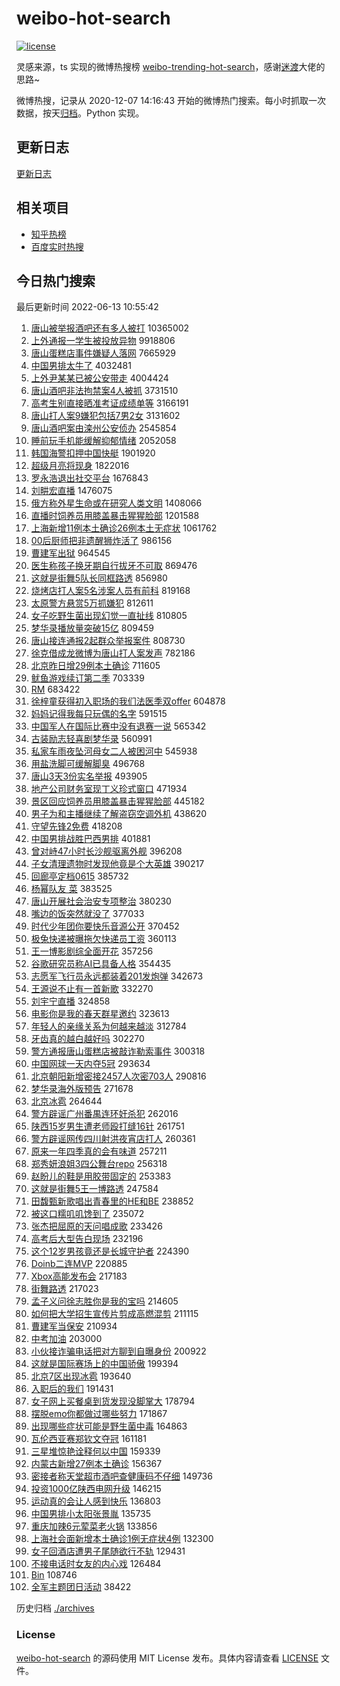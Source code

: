# weibo-hot-search

[![license](https://img.shields.io/github/license/Arrackisarookie/weibo-hot-search)](https://github.com/Arrackisarookie/weibo-hot-search/blob/master/LICENSE)

灵感来源，ts 实现的微博热搜榜 [weibo-trending-hot-search](https://github.com/justjavac/weibo-trending-hot-search)，感谢[迷渡](https://github.com/justjavac)大佬的思路~

微博热搜，记录从 2020-12-07 14:16:43 开始的微博热门搜索。每小时抓取一次数据，按天[归档](./archives)。Python 实现。

## 更新日志
[更新日志](./UPDATE.md)

## 相关项目
+ [知乎热榜](https://github.com/Arrackisarookie/zhihu-top-search)
+ [百度实时热搜](https://github.com/Arrackisarookie/baidu-hot-search)

## 今日热门搜索

<!-- Rank Begin -->

最后更新时间 2022-06-13 10:55:42

1. [唐山被举报酒吧还有多人被打](https://s.weibo.com/weibo?q=%23%E5%94%90%E5%B1%B1%E8%A2%AB%E4%B8%BE%E6%8A%A5%E9%85%92%E5%90%A7%E8%BF%98%E6%9C%89%E5%A4%9A%E4%BA%BA%E8%A2%AB%E6%89%93%23&Refer=top) 10365002
1. [上外通报一学生被投放异物](https://s.weibo.com/weibo?q=%23%E4%B8%8A%E5%A4%96%E9%80%9A%E6%8A%A5%E4%B8%80%E5%AD%A6%E7%94%9F%E8%A2%AB%E6%8A%95%E6%94%BE%E5%BC%82%E7%89%A9%23&Refer=top) 9918806
1. [唐山蛋糕店事件嫌疑人落网](https://s.weibo.com/weibo?q=%23%E5%94%90%E5%B1%B1%E8%9B%8B%E7%B3%95%E5%BA%97%E4%BA%8B%E4%BB%B6%E5%AB%8C%E7%96%91%E4%BA%BA%E8%90%BD%E7%BD%91%23&Refer=top) 7665929
1. [中国男排太牛了](https://s.weibo.com/weibo?q=%E4%B8%AD%E5%9B%BD%E7%94%B7%E6%8E%92%E5%A4%AA%E7%89%9B%E4%BA%86&Refer=top) 4032481
1. [上外尹某某已被公安带走](https://s.weibo.com/weibo?q=%23%E4%B8%8A%E5%A4%96%E5%B0%B9%E6%9F%90%E6%9F%90%E5%B7%B2%E8%A2%AB%E5%85%AC%E5%AE%89%E5%B8%A6%E8%B5%B0%23&Refer=top) 4004424
1. [唐山酒吧非法拘禁案4人被抓](https://s.weibo.com/weibo?q=%23%E5%94%90%E5%B1%B1%E9%85%92%E5%90%A7%E9%9D%9E%E6%B3%95%E6%8B%98%E7%A6%81%E6%A1%884%E4%BA%BA%E8%A2%AB%E6%8A%93%23&Refer=top) 3731510
1. [高考生别直接晒准考证成绩单等](https://s.weibo.com/weibo?q=%23%E9%AB%98%E8%80%83%E7%94%9F%E5%88%AB%E7%9B%B4%E6%8E%A5%E6%99%92%E5%87%86%E8%80%83%E8%AF%81%E6%88%90%E7%BB%A9%E5%8D%95%E7%AD%89%23&Refer=top) 3166191
1. [唐山打人案9嫌犯包括7男2女](https://s.weibo.com/weibo?q=%23%E5%94%90%E5%B1%B1%E6%89%93%E4%BA%BA%E6%A1%889%E5%AB%8C%E7%8A%AF%E5%8C%85%E6%8B%AC7%E7%94%B72%E5%A5%B3%23&Refer=top) 3131602
1. [唐山酒吧案由滦州公安侦办](https://s.weibo.com/weibo?q=%23%E5%94%90%E5%B1%B1%E9%85%92%E5%90%A7%E6%A1%88%E7%94%B1%E6%BB%A6%E5%B7%9E%E5%85%AC%E5%AE%89%E4%BE%A6%E5%8A%9E%23&Refer=top) 2545854
1. [睡前玩手机能缓解抑郁情绪](https://s.weibo.com/weibo?q=%23%E7%9D%A1%E5%89%8D%E7%8E%A9%E6%89%8B%E6%9C%BA%E8%83%BD%E7%BC%93%E8%A7%A3%E6%8A%91%E9%83%81%E6%83%85%E7%BB%AA%23&Refer=top) 2052058
1. [韩国海警扣押中国快艇](https://s.weibo.com/weibo?q=%23%E9%9F%A9%E5%9B%BD%E6%B5%B7%E8%AD%A6%E6%89%A3%E6%8A%BC%E4%B8%AD%E5%9B%BD%E5%BF%AB%E8%89%87%23&Refer=top) 1901920
1. [超级月亮将现身](https://s.weibo.com/weibo?q=%23%E8%B6%85%E7%BA%A7%E6%9C%88%E4%BA%AE%E5%B0%86%E7%8E%B0%E8%BA%AB%23&Refer=top) 1822016
1. [罗永浩退出社交平台](https://s.weibo.com/weibo?q=%23%E7%BD%97%E6%B0%B8%E6%B5%A9%E9%80%80%E5%87%BA%E7%A4%BE%E4%BA%A4%E5%B9%B3%E5%8F%B0%23&Refer=top) 1676843
1. [刘畊宏直播](https://s.weibo.com/weibo?q=%E5%88%98%E7%95%8A%E5%AE%8F%E7%9B%B4%E6%92%AD&Refer=top) 1476075
1. [俄方称外星生命或在研究人类文明](https://s.weibo.com/weibo?q=%23%E4%BF%84%E6%96%B9%E7%A7%B0%E5%A4%96%E6%98%9F%E7%94%9F%E5%91%BD%E6%88%96%E5%9C%A8%E7%A0%94%E7%A9%B6%E4%BA%BA%E7%B1%BB%E6%96%87%E6%98%8E%23&Refer=top) 1408066
1. [直播时饲养员用膝盖暴击猩猩脸部](https://s.weibo.com/weibo?q=%23%E7%9B%B4%E6%92%AD%E6%97%B6%E9%A5%B2%E5%85%BB%E5%91%98%E7%94%A8%E8%86%9D%E7%9B%96%E6%9A%B4%E5%87%BB%E7%8C%A9%E7%8C%A9%E8%84%B8%E9%83%A8%23&Refer=top) 1201588
1. [上海新增11例本土确诊26例本土无症状](https://s.weibo.com/weibo?q=%23%E4%B8%8A%E6%B5%B7%E6%96%B0%E5%A2%9E11%E4%BE%8B%E6%9C%AC%E5%9C%9F%E7%A1%AE%E8%AF%8A26%E4%BE%8B%E6%9C%AC%E5%9C%9F%E6%97%A0%E7%97%87%E7%8A%B6%23&Refer=top) 1061762
1. [00后厨师把非遗醒狮炸活了](https://s.weibo.com/weibo?q=%2300%E5%90%8E%E5%8E%A8%E5%B8%88%E6%8A%8A%E9%9D%9E%E9%81%97%E9%86%92%E7%8B%AE%E7%82%B8%E6%B4%BB%E4%BA%86%23&Refer=top) 986156
1. [曹建军出狱](https://s.weibo.com/weibo?q=%23%E6%9B%B9%E5%BB%BA%E5%86%9B%E5%87%BA%E7%8B%B1%23&Refer=top) 964545
1. [医生称孩子换牙期自行拔牙不可取](https://s.weibo.com/weibo?q=%23%E5%8C%BB%E7%94%9F%E7%A7%B0%E5%AD%A9%E5%AD%90%E6%8D%A2%E7%89%99%E6%9C%9F%E8%87%AA%E8%A1%8C%E6%8B%94%E7%89%99%E4%B8%8D%E5%8F%AF%E5%8F%96%23&Refer=top) 869476
1. [这就是街舞5队长同框路透](https://s.weibo.com/weibo?q=%23%E8%BF%99%E5%B0%B1%E6%98%AF%E8%A1%97%E8%88%9E5%E9%98%9F%E9%95%BF%E5%90%8C%E6%A1%86%E8%B7%AF%E9%80%8F%23&Refer=top) 856980
1. [烧烤店打人案5名涉案人员有前科](https://s.weibo.com/weibo?q=%23%E7%83%A7%E7%83%A4%E5%BA%97%E6%89%93%E4%BA%BA%E6%A1%885%E5%90%8D%E6%B6%89%E6%A1%88%E4%BA%BA%E5%91%98%E6%9C%89%E5%89%8D%E7%A7%91%23&Refer=top) 819168
1. [太原警方悬赏5万抓嫌犯](https://s.weibo.com/weibo?q=%23%E5%A4%AA%E5%8E%9F%E8%AD%A6%E6%96%B9%E6%82%AC%E8%B5%8F5%E4%B8%87%E6%8A%93%E5%AB%8C%E7%8A%AF%23&Refer=top) 812611
1. [女子吃野生菌出现幻觉一直扯线](https://s.weibo.com/weibo?q=%23%E5%A5%B3%E5%AD%90%E5%90%83%E9%87%8E%E7%94%9F%E8%8F%8C%E5%87%BA%E7%8E%B0%E5%B9%BB%E8%A7%89%E4%B8%80%E7%9B%B4%E6%89%AF%E7%BA%BF%23&Refer=top) 810805
1. [梦华录播放量突破15亿](https://s.weibo.com/weibo?q=%E6%A2%A6%E5%8D%8E%E5%BD%95%E6%92%AD%E6%94%BE%E9%87%8F%E7%AA%81%E7%A0%B415%E4%BA%BF&Refer=top) 809459
1. [唐山接连通报2起群众举报案件](https://s.weibo.com/weibo?q=%23%E5%94%90%E5%B1%B1%E6%8E%A5%E8%BF%9E%E9%80%9A%E6%8A%A52%E8%B5%B7%E7%BE%A4%E4%BC%97%E4%B8%BE%E6%8A%A5%E6%A1%88%E4%BB%B6%23&Refer=top) 808730
1. [徐克借成龙微博为唐山打人案发声](https://s.weibo.com/weibo?q=%23%E5%BE%90%E5%85%8B%E5%80%9F%E6%88%90%E9%BE%99%E5%BE%AE%E5%8D%9A%E4%B8%BA%E5%94%90%E5%B1%B1%E6%89%93%E4%BA%BA%E6%A1%88%E5%8F%91%E5%A3%B0%23&Refer=top) 782186
1. [北京昨日增29例本土确诊](https://s.weibo.com/weibo?q=%23%E5%8C%97%E4%BA%AC%E6%98%A8%E6%97%A5%E5%A2%9E29%E4%BE%8B%E6%9C%AC%E5%9C%9F%E7%A1%AE%E8%AF%8A%23&Refer=top) 711605
1. [鱿鱼游戏续订第二季](https://s.weibo.com/weibo?q=%23%E9%B1%BF%E9%B1%BC%E6%B8%B8%E6%88%8F%E7%BB%AD%E8%AE%A2%E7%AC%AC%E4%BA%8C%E5%AD%A3%23&Refer=top) 703339
1. [RM](https://s.weibo.com/weibo?q=RM&Refer=top) 683422
1. [徐梓童获得初入职场的我们法医季双offer](https://s.weibo.com/weibo?q=%E5%BE%90%E6%A2%93%E7%AB%A5%E8%8E%B7%E5%BE%97%E5%88%9D%E5%85%A5%E8%81%8C%E5%9C%BA%E7%9A%84%E6%88%91%E4%BB%AC%E6%B3%95%E5%8C%BB%E5%AD%A3%E5%8F%8Coffer&Refer=top) 604878
1. [妈妈记得我每只玩偶的名字](https://s.weibo.com/weibo?q=%23%E5%A6%88%E5%A6%88%E8%AE%B0%E5%BE%97%E6%88%91%E6%AF%8F%E5%8F%AA%E7%8E%A9%E5%81%B6%E7%9A%84%E5%90%8D%E5%AD%97%23&Refer=top) 591515
1. [中国军人在国际比赛中没有退赛一说](https://s.weibo.com/weibo?q=%23%E4%B8%AD%E5%9B%BD%E5%86%9B%E4%BA%BA%E5%9C%A8%E5%9B%BD%E9%99%85%E6%AF%94%E8%B5%9B%E4%B8%AD%E6%B2%A1%E6%9C%89%E9%80%80%E8%B5%9B%E4%B8%80%E8%AF%B4%23&Refer=top) 565342
1. [古装励志轻喜剧梦华录](https://s.weibo.com/weibo?q=%23%E5%8F%A4%E8%A3%85%E5%8A%B1%E5%BF%97%E8%BD%BB%E5%96%9C%E5%89%A7%E6%A2%A6%E5%8D%8E%E5%BD%95%23&Refer=top) 560991
1. [私家车雨夜坠河母女二人被困河中](https://s.weibo.com/weibo?q=%23%E7%A7%81%E5%AE%B6%E8%BD%A6%E9%9B%A8%E5%A4%9C%E5%9D%A0%E6%B2%B3%E6%AF%8D%E5%A5%B3%E4%BA%8C%E4%BA%BA%E8%A2%AB%E5%9B%B0%E6%B2%B3%E4%B8%AD%23&Refer=top) 545938
1. [用盐洗脚可缓解脚臭](https://s.weibo.com/weibo?q=%23%E7%94%A8%E7%9B%90%E6%B4%97%E8%84%9A%E5%8F%AF%E7%BC%93%E8%A7%A3%E8%84%9A%E8%87%AD%23&Refer=top) 496768
1. [唐山3天3份实名举报](https://s.weibo.com/weibo?q=%23%E5%94%90%E5%B1%B13%E5%A4%A93%E4%BB%BD%E5%AE%9E%E5%90%8D%E4%B8%BE%E6%8A%A5%23&Refer=top) 493905
1. [地产公司财务室现丁义珍式窗口](https://s.weibo.com/weibo?q=%23%E5%9C%B0%E4%BA%A7%E5%85%AC%E5%8F%B8%E8%B4%A2%E5%8A%A1%E5%AE%A4%E7%8E%B0%E4%B8%81%E4%B9%89%E7%8F%8D%E5%BC%8F%E7%AA%97%E5%8F%A3%23&Refer=top) 471934
1. [景区回应饲养员用膝盖暴击猩猩脸部](https://s.weibo.com/weibo?q=%23%E6%99%AF%E5%8C%BA%E5%9B%9E%E5%BA%94%E9%A5%B2%E5%85%BB%E5%91%98%E7%94%A8%E8%86%9D%E7%9B%96%E6%9A%B4%E5%87%BB%E7%8C%A9%E7%8C%A9%E8%84%B8%E9%83%A8%23&Refer=top) 445182
1. [男子为和主播继续了解盗窃空调外机](https://s.weibo.com/weibo?q=%23%E7%94%B7%E5%AD%90%E4%B8%BA%E5%92%8C%E4%B8%BB%E6%92%AD%E7%BB%A7%E7%BB%AD%E4%BA%86%E8%A7%A3%E7%9B%97%E7%AA%83%E7%A9%BA%E8%B0%83%E5%A4%96%E6%9C%BA%23&Refer=top) 438620
1. [守望先锋2免费](https://s.weibo.com/weibo?q=%23%E5%AE%88%E6%9C%9B%E5%85%88%E9%94%8B2%E5%85%8D%E8%B4%B9%23&Refer=top) 418208
1. [中国男排战胜巴西男排](https://s.weibo.com/weibo?q=%23%E4%B8%AD%E5%9B%BD%E7%94%B7%E6%8E%92%E6%88%98%E8%83%9C%E5%B7%B4%E8%A5%BF%E7%94%B7%E6%8E%92%23&Refer=top) 401881
1. [曾对峙47小时长沙舰驱离外舰](https://s.weibo.com/weibo?q=%23%E6%9B%BE%E5%AF%B9%E5%B3%9947%E5%B0%8F%E6%97%B6%E9%95%BF%E6%B2%99%E8%88%B0%E9%A9%B1%E7%A6%BB%E5%A4%96%E8%88%B0%23&Refer=top) 396208
1. [子女清理遗物时发现他竟是个大英雄](https://s.weibo.com/weibo?q=%23%E5%AD%90%E5%A5%B3%E6%B8%85%E7%90%86%E9%81%97%E7%89%A9%E6%97%B6%E5%8F%91%E7%8E%B0%E4%BB%96%E7%AB%9F%E6%98%AF%E4%B8%AA%E5%A4%A7%E8%8B%B1%E9%9B%84%23&Refer=top) 390217
1. [回廊亭定档0615](https://s.weibo.com/weibo?q=%23%E5%9B%9E%E5%BB%8A%E4%BA%AD%E5%AE%9A%E6%A1%A30615%23&Refer=top) 385732
1. [杨幂队友 菜](https://s.weibo.com/weibo?q=%E6%9D%A8%E5%B9%82%E9%98%9F%E5%8F%8B%20%E8%8F%9C&Refer=top) 383525
1. [唐山开展社会治安专项整治](https://s.weibo.com/weibo?q=%23%E5%94%90%E5%B1%B1%E5%BC%80%E5%B1%95%E7%A4%BE%E4%BC%9A%E6%B2%BB%E5%AE%89%E4%B8%93%E9%A1%B9%E6%95%B4%E6%B2%BB%23&Refer=top) 380230
1. [嘴边的饭突然就没了](https://s.weibo.com/weibo?q=%23%E5%98%B4%E8%BE%B9%E7%9A%84%E9%A5%AD%E7%AA%81%E7%84%B6%E5%B0%B1%E6%B2%A1%E4%BA%86%23&Refer=top) 377033
1. [时代少年团你要快乐音源公开](https://s.weibo.com/weibo?q=%23%E6%97%B6%E4%BB%A3%E5%B0%91%E5%B9%B4%E5%9B%A2%E4%BD%A0%E8%A6%81%E5%BF%AB%E4%B9%90%E9%9F%B3%E6%BA%90%E5%85%AC%E5%BC%80%23&Refer=top) 370452
1. [极兔快递被曝拖欠快递员工资](https://s.weibo.com/weibo?q=%23%E6%9E%81%E5%85%94%E5%BF%AB%E9%80%92%E8%A2%AB%E6%9B%9D%E6%8B%96%E6%AC%A0%E5%BF%AB%E9%80%92%E5%91%98%E5%B7%A5%E8%B5%84%23&Refer=top) 360113
1. [王一博影剧综全面开花](https://s.weibo.com/weibo?q=%23%E7%8E%8B%E4%B8%80%E5%8D%9A%E5%BD%B1%E5%89%A7%E7%BB%BC%E5%85%A8%E9%9D%A2%E5%BC%80%E8%8A%B1%23&Refer=top) 357256
1. [谷歌研究员称AI已具备人格](https://s.weibo.com/weibo?q=%23%E8%B0%B7%E6%AD%8C%E7%A0%94%E7%A9%B6%E5%91%98%E7%A7%B0AI%E5%B7%B2%E5%85%B7%E5%A4%87%E4%BA%BA%E6%A0%BC%23&Refer=top) 354435
1. [志愿军飞行员永远都装着201发炮弹](https://s.weibo.com/weibo?q=%23%E5%BF%97%E6%84%BF%E5%86%9B%E9%A3%9E%E8%A1%8C%E5%91%98%E6%B0%B8%E8%BF%9C%E9%83%BD%E8%A3%85%E7%9D%80201%E5%8F%91%E7%82%AE%E5%BC%B9%23&Refer=top) 342673
1. [王源说不止有一首新歌](https://s.weibo.com/weibo?q=%23%E7%8E%8B%E6%BA%90%E8%AF%B4%E4%B8%8D%E6%AD%A2%E6%9C%89%E4%B8%80%E9%A6%96%E6%96%B0%E6%AD%8C%23&Refer=top) 332270
1. [刘宇宁直播](https://s.weibo.com/weibo?q=%23%E5%88%98%E5%AE%87%E5%AE%81%E7%9B%B4%E6%92%AD%23&Refer=top) 324858
1. [电影你是我的春天群星邀约](https://s.weibo.com/weibo?q=%23%E7%94%B5%E5%BD%B1%E4%BD%A0%E6%98%AF%E6%88%91%E7%9A%84%E6%98%A5%E5%A4%A9%E7%BE%A4%E6%98%9F%E9%82%80%E7%BA%A6%23&Refer=top) 323613
1. [年轻人的亲缘关系为何越来越淡](https://s.weibo.com/weibo?q=%23%E5%B9%B4%E8%BD%BB%E4%BA%BA%E7%9A%84%E4%BA%B2%E7%BC%98%E5%85%B3%E7%B3%BB%E4%B8%BA%E4%BD%95%E8%B6%8A%E6%9D%A5%E8%B6%8A%E6%B7%A1%23&Refer=top) 312784
1. [牙齿真的越白越好吗](https://s.weibo.com/weibo?q=%23%E7%89%99%E9%BD%BF%E7%9C%9F%E7%9A%84%E8%B6%8A%E7%99%BD%E8%B6%8A%E5%A5%BD%E5%90%97%23&Refer=top) 302270
1. [警方通报唐山蛋糕店被敲诈勒索事件](https://s.weibo.com/weibo?q=%23%E8%AD%A6%E6%96%B9%E9%80%9A%E6%8A%A5%E5%94%90%E5%B1%B1%E8%9B%8B%E7%B3%95%E5%BA%97%E8%A2%AB%E6%95%B2%E8%AF%88%E5%8B%92%E7%B4%A2%E4%BA%8B%E4%BB%B6%23&Refer=top) 300318
1. [中国网球一天内夺5冠](https://s.weibo.com/weibo?q=%23%E4%B8%AD%E5%9B%BD%E7%BD%91%E7%90%83%E4%B8%80%E5%A4%A9%E5%86%85%E5%A4%BA5%E5%86%A0%23&Refer=top) 293634
1. [北京朝阳新增密接2457人次密703人](https://s.weibo.com/weibo?q=%23%E5%8C%97%E4%BA%AC%E6%9C%9D%E9%98%B3%E6%96%B0%E5%A2%9E%E5%AF%86%E6%8E%A52457%E4%BA%BA%E6%AC%A1%E5%AF%86703%E4%BA%BA%23&Refer=top) 290816
1. [梦华录海外版预告](https://s.weibo.com/weibo?q=%23%E6%A2%A6%E5%8D%8E%E5%BD%95%E6%B5%B7%E5%A4%96%E7%89%88%E9%A2%84%E5%91%8A%23&Refer=top) 271678
1. [北京冰雹](https://s.weibo.com/weibo?q=%23%E5%8C%97%E4%BA%AC%E5%86%B0%E9%9B%B9%23&Refer=top) 264644
1. [警方辟谣广州番禺连环奸杀犯](https://s.weibo.com/weibo?q=%23%E8%AD%A6%E6%96%B9%E8%BE%9F%E8%B0%A3%E5%B9%BF%E5%B7%9E%E7%95%AA%E7%A6%BA%E8%BF%9E%E7%8E%AF%E5%A5%B8%E6%9D%80%E7%8A%AF%23&Refer=top) 262016
1. [陕西15岁男生遭老师殴打缝16针](https://s.weibo.com/weibo?q=%23%E9%99%95%E8%A5%BF15%E5%B2%81%E7%94%B7%E7%94%9F%E9%81%AD%E8%80%81%E5%B8%88%E6%AE%B4%E6%89%93%E7%BC%9D16%E9%92%88%23&Refer=top) 261751
1. [警方辟谣网传四川射洪夜宵店打人](https://s.weibo.com/weibo?q=%23%E8%AD%A6%E6%96%B9%E8%BE%9F%E8%B0%A3%E7%BD%91%E4%BC%A0%E5%9B%9B%E5%B7%9D%E5%B0%84%E6%B4%AA%E5%A4%9C%E5%AE%B5%E5%BA%97%E6%89%93%E4%BA%BA%23&Refer=top) 260361
1. [原来一年四季真的会有味道](https://s.weibo.com/weibo?q=%23%E5%8E%9F%E6%9D%A5%E4%B8%80%E5%B9%B4%E5%9B%9B%E5%AD%A3%E7%9C%9F%E7%9A%84%E4%BC%9A%E6%9C%89%E5%91%B3%E9%81%93%23&Refer=top) 257211
1. [郑秀妍浪姐3四公舞台repo](https://s.weibo.com/weibo?q=%23%E9%83%91%E7%A7%80%E5%A6%8D%E6%B5%AA%E5%A7%903%E5%9B%9B%E5%85%AC%E8%88%9E%E5%8F%B0repo%23&Refer=top) 256318
1. [赵盼儿的鞋是用胶带固定的](https://s.weibo.com/weibo?q=%23%E8%B5%B5%E7%9B%BC%E5%84%BF%E7%9A%84%E9%9E%8B%E6%98%AF%E7%94%A8%E8%83%B6%E5%B8%A6%E5%9B%BA%E5%AE%9A%E7%9A%84%23&Refer=top) 253383
1. [这就是街舞5王一博路透](https://s.weibo.com/weibo?q=%23%E8%BF%99%E5%B0%B1%E6%98%AF%E8%A1%97%E8%88%9E5%E7%8E%8B%E4%B8%80%E5%8D%9A%E8%B7%AF%E9%80%8F%23&Refer=top) 247584
1. [田馥甄新歌唱出青春里的HE和BE](https://s.weibo.com/weibo?q=%23%E7%94%B0%E9%A6%A5%E7%94%84%E6%96%B0%E6%AD%8C%E5%94%B1%E5%87%BA%E9%9D%92%E6%98%A5%E9%87%8C%E7%9A%84HE%E5%92%8CBE%23&Refer=top) 238852
1. [被这口糯叽叽馋到了](https://s.weibo.com/weibo?q=%23%E8%A2%AB%E8%BF%99%E5%8F%A3%E7%B3%AF%E5%8F%BD%E5%8F%BD%E9%A6%8B%E5%88%B0%E4%BA%86%23&Refer=top) 235072
1. [张杰把屈原的天问唱成歌](https://s.weibo.com/weibo?q=%23%E5%BC%A0%E6%9D%B0%E6%8A%8A%E5%B1%88%E5%8E%9F%E7%9A%84%E5%A4%A9%E9%97%AE%E5%94%B1%E6%88%90%E6%AD%8C%23&Refer=top) 233426
1. [高考后大型告白现场](https://s.weibo.com/weibo?q=%23%E9%AB%98%E8%80%83%E5%90%8E%E5%A4%A7%E5%9E%8B%E5%91%8A%E7%99%BD%E7%8E%B0%E5%9C%BA%23&Refer=top) 232196
1. [这个12岁男孩竟还是长城守护者](https://s.weibo.com/weibo?q=%23%E8%BF%99%E4%B8%AA12%E5%B2%81%E7%94%B7%E5%AD%A9%E7%AB%9F%E8%BF%98%E6%98%AF%E9%95%BF%E5%9F%8E%E5%AE%88%E6%8A%A4%E8%80%85%23&Refer=top) 224390
1. [Doinb二连MVP](https://s.weibo.com/weibo?q=Doinb%E4%BA%8C%E8%BF%9EMVP&Refer=top) 220885
1. [Xbox高能发布会](https://s.weibo.com/weibo?q=%23Xbox%E9%AB%98%E8%83%BD%E5%8F%91%E5%B8%83%E4%BC%9A%23&Refer=top) 217183
1. [街舞路透](https://s.weibo.com/weibo?q=%23%E8%A1%97%E8%88%9E%E8%B7%AF%E9%80%8F%23&Refer=top) 217023
1. [孟子义问徐志胜你是我的宝吗](https://s.weibo.com/weibo?q=%23%E5%AD%9F%E5%AD%90%E4%B9%89%E9%97%AE%E5%BE%90%E5%BF%97%E8%83%9C%E4%BD%A0%E6%98%AF%E6%88%91%E7%9A%84%E5%AE%9D%E5%90%97%23&Refer=top) 214605
1. [如何把大学招生宣传片剪成高燃混剪](https://s.weibo.com/weibo?q=%23%E5%A6%82%E4%BD%95%E6%8A%8A%E5%A4%A7%E5%AD%A6%E6%8B%9B%E7%94%9F%E5%AE%A3%E4%BC%A0%E7%89%87%E5%89%AA%E6%88%90%E9%AB%98%E7%87%83%E6%B7%B7%E5%89%AA%23&Refer=top) 211115
1. [曹建军当保安](https://s.weibo.com/weibo?q=%23%E6%9B%B9%E5%BB%BA%E5%86%9B%E5%BD%93%E4%BF%9D%E5%AE%89%23&Refer=top) 210934
1. [中考加油](https://s.weibo.com/weibo?q=%E4%B8%AD%E8%80%83%E5%8A%A0%E6%B2%B9&Refer=top) 203000
1. [小伙接诈骗电话把对方聊到自曝身份](https://s.weibo.com/weibo?q=%23%E5%B0%8F%E4%BC%99%E6%8E%A5%E8%AF%88%E9%AA%97%E7%94%B5%E8%AF%9D%E6%8A%8A%E5%AF%B9%E6%96%B9%E8%81%8A%E5%88%B0%E8%87%AA%E6%9B%9D%E8%BA%AB%E4%BB%BD%23&Refer=top) 200922
1. [这就是国际赛场上的中国骄傲](https://s.weibo.com/weibo?q=%23%E8%BF%99%E5%B0%B1%E6%98%AF%E5%9B%BD%E9%99%85%E8%B5%9B%E5%9C%BA%E4%B8%8A%E7%9A%84%E4%B8%AD%E5%9B%BD%E9%AA%84%E5%82%B2%23&Refer=top) 199394
1. [北京7区出现冰雹](https://s.weibo.com/weibo?q=%23%E5%8C%97%E4%BA%AC7%E5%8C%BA%E5%87%BA%E7%8E%B0%E5%86%B0%E9%9B%B9%23&Refer=top) 193640
1. [入职后的我们](https://s.weibo.com/weibo?q=%E5%85%A5%E8%81%8C%E5%90%8E%E7%9A%84%E6%88%91%E4%BB%AC&Refer=top) 191431
1. [女子网上买餐桌到货发现没脚掌大](https://s.weibo.com/weibo?q=%23%E5%A5%B3%E5%AD%90%E7%BD%91%E4%B8%8A%E4%B9%B0%E9%A4%90%E6%A1%8C%E5%88%B0%E8%B4%A7%E5%8F%91%E7%8E%B0%E6%B2%A1%E8%84%9A%E6%8E%8C%E5%A4%A7%23&Refer=top) 178794
1. [摆脱emo你都做过哪些努力](https://s.weibo.com/weibo?q=%23%E6%91%86%E8%84%B1emo%E4%BD%A0%E9%83%BD%E5%81%9A%E8%BF%87%E5%93%AA%E4%BA%9B%E5%8A%AA%E5%8A%9B%23&Refer=top) 171867
1. [出现哪些症状可能是野生菌中毒](https://s.weibo.com/weibo?q=%23%E5%87%BA%E7%8E%B0%E5%93%AA%E4%BA%9B%E7%97%87%E7%8A%B6%E5%8F%AF%E8%83%BD%E6%98%AF%E9%87%8E%E7%94%9F%E8%8F%8C%E4%B8%AD%E6%AF%92%23&Refer=top) 164863
1. [瓦伦西亚赛郑钦文夺冠](https://s.weibo.com/weibo?q=%23%E7%93%A6%E4%BC%A6%E8%A5%BF%E4%BA%9A%E8%B5%9B%E9%83%91%E9%92%A6%E6%96%87%E5%A4%BA%E5%86%A0%23&Refer=top) 161181
1. [三星堆惊艳诠释何以中国](https://s.weibo.com/weibo?q=%23%E4%B8%89%E6%98%9F%E5%A0%86%E6%83%8A%E8%89%B3%E8%AF%A0%E9%87%8A%E4%BD%95%E4%BB%A5%E4%B8%AD%E5%9B%BD%23&Refer=top) 159339
1. [内蒙古新增27例本土确诊](https://s.weibo.com/weibo?q=%23%E5%86%85%E8%92%99%E5%8F%A4%E6%96%B0%E5%A2%9E27%E4%BE%8B%E6%9C%AC%E5%9C%9F%E7%A1%AE%E8%AF%8A%23&Refer=top) 156367
1. [密接者称天堂超市酒吧查健康码不仔细](https://s.weibo.com/weibo?q=%23%E5%AF%86%E6%8E%A5%E8%80%85%E7%A7%B0%E5%A4%A9%E5%A0%82%E8%B6%85%E5%B8%82%E9%85%92%E5%90%A7%E6%9F%A5%E5%81%A5%E5%BA%B7%E7%A0%81%E4%B8%8D%E4%BB%94%E7%BB%86%23&Refer=top) 149736
1. [投资1000亿陕西电网升级](https://s.weibo.com/weibo?q=%E6%8A%95%E8%B5%841000%E4%BA%BF%E9%99%95%E8%A5%BF%E7%94%B5%E7%BD%91%E5%8D%87%E7%BA%A7&Refer=top) 146215
1. [运动真的会让人感到快乐](https://s.weibo.com/weibo?q=%23%E8%BF%90%E5%8A%A8%E7%9C%9F%E7%9A%84%E4%BC%9A%E8%AE%A9%E4%BA%BA%E6%84%9F%E5%88%B0%E5%BF%AB%E4%B9%90%23&Refer=top) 136803
1. [中国男排小太阳张景胤](https://s.weibo.com/weibo?q=%23%E4%B8%AD%E5%9B%BD%E7%94%B7%E6%8E%92%E5%B0%8F%E5%A4%AA%E9%98%B3%E5%BC%A0%E6%99%AF%E8%83%A4%23&Refer=top) 135735
1. [重庆加辣6元荤菜老火锅](https://s.weibo.com/weibo?q=%E9%87%8D%E5%BA%86%E5%8A%A0%E8%BE%A36%E5%85%83%E8%8D%A4%E8%8F%9C%E8%80%81%E7%81%AB%E9%94%85&Refer=top) 133856
1. [上海社会面新增本土确诊1例无症状4例](https://s.weibo.com/weibo?q=%23%E4%B8%8A%E6%B5%B7%E7%A4%BE%E4%BC%9A%E9%9D%A2%E6%96%B0%E5%A2%9E%E6%9C%AC%E5%9C%9F%E7%A1%AE%E8%AF%8A1%E4%BE%8B%E6%97%A0%E7%97%87%E7%8A%B64%E4%BE%8B%23&Refer=top) 132300
1. [女子回酒店遭男子尾随欲行不轨](https://s.weibo.com/weibo?q=%23%E5%A5%B3%E5%AD%90%E5%9B%9E%E9%85%92%E5%BA%97%E9%81%AD%E7%94%B7%E5%AD%90%E5%B0%BE%E9%9A%8F%E6%AC%B2%E8%A1%8C%E4%B8%8D%E8%BD%A8%23&Refer=top) 129431
1. [不接电话时女友的内心戏](https://s.weibo.com/weibo?q=%23%E4%B8%8D%E6%8E%A5%E7%94%B5%E8%AF%9D%E6%97%B6%E5%A5%B3%E5%8F%8B%E7%9A%84%E5%86%85%E5%BF%83%E6%88%8F%23&Refer=top) 126484
1. [Bin](https://s.weibo.com/weibo?q=Bin&Refer=top) 108746
1. [全军主题团日活动](https://s.weibo.com/weibo?q=%23%E5%85%A8%E5%86%9B%E4%B8%BB%E9%A2%98%E5%9B%A2%E6%97%A5%E6%B4%BB%E5%8A%A8%23&Refer=top) 38422
<!-- Rank End -->

历史归档 [./archives](./archives)

### License

[weibo-hot-search](https://github.com/Arrackisarookie/weibo-hot-search) 的源码使用 MIT License 发布。具体内容请查看 [LICENSE](./LICENSE) 文件。
